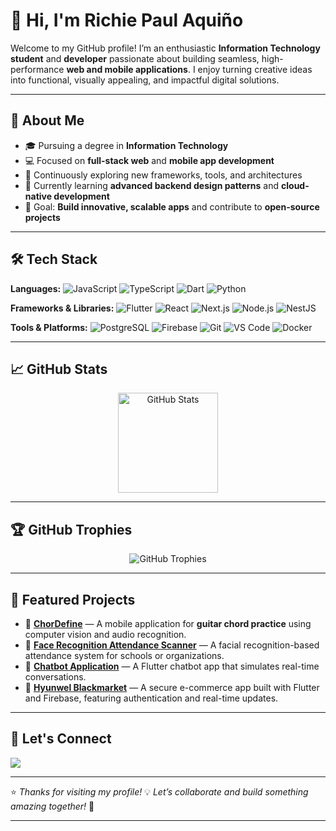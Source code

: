 # 👋 Hi, I'm **Richie Paul Aquiño**

Welcome to my GitHub profile! I’m an enthusiastic **Information Technology student** and **developer** passionate about building seamless, high-performance **web and mobile applications**. I enjoy turning creative ideas into functional, visually appealing, and impactful digital solutions.

---

## 🚀 About Me

* 🎓 Pursuing a degree in **Information Technology**
* 💻 Focused on **full-stack web** and **mobile app development**
* 🧠 Continuously exploring new frameworks, tools, and architectures
* 🌱 Currently learning **advanced backend design patterns** and **cloud-native development**
* 🎯 Goal: **Build innovative, scalable apps** and contribute to **open-source projects**

---

## 🛠️ Tech Stack

**Languages:**
![JavaScript](https://img.shields.io/badge/JavaScript-F7DF1E?style=for-the-badge\&logo=javascript\&logoColor=black)
![TypeScript](https://img.shields.io/badge/TypeScript-3178C6?style=for-the-badge\&logo=typescript\&logoColor=white)
![Dart](https://img.shields.io/badge/Dart-0175C2?style=for-the-badge\&logo=dart\&logoColor=white)
![Python](https://img.shields.io/badge/Python-3776AB?style=for-the-badge\&logo=python\&logoColor=white)

**Frameworks & Libraries:**
![Flutter](https://img.shields.io/badge/Flutter-02569B?style=for-the-badge\&logo=flutter\&logoColor=white)
![React](https://img.shields.io/badge/React-20232A?style=for-the-badge\&logo=react\&logoColor=61DAFB)
![Next.js](https://img.shields.io/badge/Next.js-000000?style=for-the-badge\&logo=nextdotjs\&logoColor=white)
![Node.js](https://img.shields.io/badge/Node.js-339933?style=for-the-badge\&logo=node.js\&logoColor=white)
![NestJS](https://img.shields.io/badge/NestJS-E0234E?style=for-the-badge\&logo=nestjs\&logoColor=white)

**Tools & Platforms:**
![PostgreSQL](https://img.shields.io/badge/PostgreSQL-4169E1?style=for-the-badge\&logo=postgresql\&logoColor=white)
![Firebase](https://img.shields.io/badge/Firebase-FFCA28?style=for-the-badge\&logo=firebase\&logoColor=black)
![Git](https://img.shields.io/badge/Git-F05032?style=for-the-badge\&logo=git\&logoColor=white)
![VS Code](https://img.shields.io/badge/VS%20Code-007ACC?style=for-the-badge\&logo=visual-studio-code\&logoColor=white)
![Docker](https://img.shields.io/badge/Docker-2496ED?style=for-the-badge\&logo=docker\&logoColor=white)

---

## 📈 GitHub Stats

<div align="center">
  <img src="https://github-readme-stats.vercel.app/api?username=paullooll&show_icons=true&theme=tokyonight&count_private=true&hide_border=true" height="160" alt="GitHub Stats" />
</div>

---

## 🏆 GitHub Trophies

<div align="center">
  <img src="https://github-profile-trophy.vercel.app/?username=paullooll&theme=gruvbox&no-frame=true&row=1&column=7" alt="GitHub Trophies" />
</div>

---

## 🧩 Featured Projects

* 🎸 [**ChorDefine**](https://github.com/ronmagpantay1/chordefine) — A mobile application for **guitar chord practice** using computer vision and audio recognition.
* 🧠 [**Face Recognition Attendance Scanner**](https://github.com/paullooll/FaceRecognitionAttendanceSystem) — A facial recognition-based attendance system for schools or organizations.
* 💬 [**Chatbot Application**](https://github.com/paullooll/cc206_chatbot_application) — A Flutter chatbot app that simulates real-time conversations.
* 🛒 [**Hyunwel Blackmarket**](https://github.com/paullooll/cc206_chatbot_application) — A secure e-commerce app built with Flutter and Firebase, featuring authentication and real-time updates.

---

## 🔗 Let's Connect

<p align="left">
  <a href="https://www.linkedin.com/in/richie-paul-aquiño-2bb196265" target="_blank">
    <img src="https://img.shields.io/badge/-Richie%20Paul%20Aquiño-0A66C2?style=for-the-badge&logo=linkedin&logoColor=white" />
  </a>
</p>

---

⭐ *Thanks for visiting my profile!*
💡 *Let’s collaborate and build something amazing together!* 🚀

---
